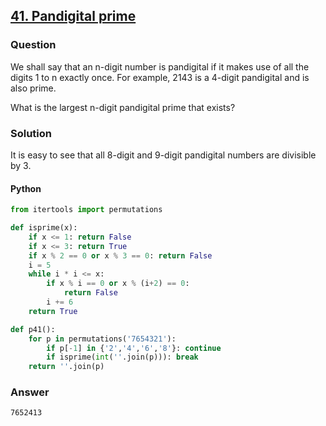 ## **[41. Pandigital prime](https://projecteuler.net/problem=41)**

### Question
We shall say that an n-digit number is pandigital if it makes use of all the digits 1 to n exactly once. For example, 2143 is a 4-digit pandigital and is also prime.

What is the largest n-digit pandigital prime that exists?

### Solution
It is easy to see that all 8-digit and 9-digit pandigital numbers are divisible by 3.

#### Python
```python
from itertools import permutations

def isprime(x):
    if x <= 1: return False
    if x <= 3: return True
    if x % 2 == 0 or x % 3 == 0: return False
    i = 5
    while i * i <= x:
        if x % i == 0 or x % (i+2) == 0:
            return False
        i += 6
    return True

def p41():
    for p in permutations('7654321'):
        if p[-1] in {'2','4','6','8'}: continue
        if isprime(int(''.join(p))): break
    return ''.join(p)
```

### Answer 
`7652413`
